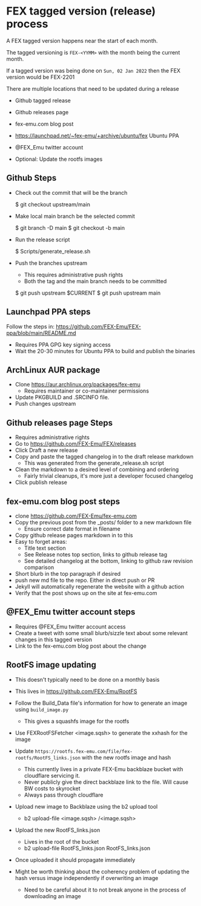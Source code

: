 # FEX tagged version (release) process
A FEX tagged version happens near the start of each month.

The tagged versioning is `FEX-<YYMM>` with the month being the current month.

If a tagged version was being done on `Sun, 02 Jan 2022` then the FEX version would be FEX-2201

There are multiple locations that need to be updated during a release
* Github tagged release
* Github releases page
* fex-emu.com blog post
* https://launchpad.net/~fex-emu/+archive/ubuntu/fex Ubuntu PPA
* @FEX_Emu twitter account

* Optional: Update the rootfs images

## Github Steps
* Check out the commit that will be the branch

  $ git checkout upstream/main

* Make local main branch be the selected commit

  $ git branch -D main
  $ git checkout -b main

* Run the release script

  $ Scripts/generate_release.sh

* Push the branches upstream
  * This requires administrative push rights
  * Both the tag and the main branch needs to be committed

  $ git push upstream $CURRENT
  $ git push upstream main

## Launchpad PPA steps
Follow the steps in: https://github.com/FEX-Emu/FEX-ppa/blob/main/README.md
* Requires PPA GPG key signing access
* Wait the 20-30 minutes for Ubuntu PPA to build and publish the binaries

## ArchLinux AUR package
* Clone https://aur.archlinux.org/packages/fex-emu
  * Requires maintainer or co-maintainer permissions
* Update PKGBUILD and .SRCINFO file.
* Push changes upstream

## Github releases page Steps
* Requires administrative rights
* Go to https://github.com/FEX-Emu/FEX/releases
* Click Draft a new release
* Copy and paste the tagged changelog in to the draft release markdown
  * This was generated from the generate_release.sh script
* Clean the markdown to a desired level of combining and ordering
  * Fairly trivial cleanups, it's more just a developer focused changelog
* Click publish release

## fex-emu.com blog post steps
* clone https://github.com/FEX-Emu/fex-emu.com
* Copy the previous post from the _posts/ folder to a new markdown file
  * Ensure correct date format in filename
* Copy github release pages markdown in to this
* Easy to forget areas:
  * Title text section
  * See Release notes top section, links to github release tag
  * See detailed changelog at the bottom, linking to github raw revision comparison
* Short blurb in the top paragraph if desired
* push new md file to the repo. Either in direct push or PR
* Jekyll will automatically regenerate the website with a github action
* Verify that the post shows up on the site at fex-emu.com

## @FEX_Emu twitter account steps
* Requires @FEX_Emu twitter account access
* Create a tweet with some small blurb/sizzle text about some relevant changes in this tagged version
* Link to the fex-emu.com blog post about the change

## RootFS image updating
* This doesn't typically need to be done on a monthly basis
* This lives in https://github.com/FEX-Emu/RootFS

* Follow the Build_Data file's information for how to generate an image using `build_image.py`
  * This gives a squashfs image for the rootfs
* Use FEXRootFSFetcher <image.sqsh> to generate the xxhash for the image
* Update `https://rootfs.fex-emu.com/file/fex-rootfs/RootFS_links.json` with the new rootfs image and hash
  * This currently lives in a private FEX-Emu backblaze bucket with cloudflare servicing it.
  * Never publicly give the direct backblaze link to the file. Will cause BW costs to skyrocket
  * Always pass through cloudflare

* Upload new image to Backblaze using the b2 upload tool
  * b2 upload-file <bucketname> <image.sqsh> <Image folder name>/<image.sqsh>

* Upload the new RootFS_links.json
  * Lives in the root of the bucket
  * b2 upload-file <bucketname> RootFS_links.json RootFS_links.json

* Once uploaded it should propagate immediately
* Might be worth thinking about the coherency problem of updating the hash versus image independently if overwriting an image
  * Need to be careful about it to not break anyone in the process of downloading an image
